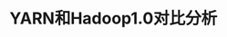 YARN和Hadoop1.0对比分析
================================================================================
